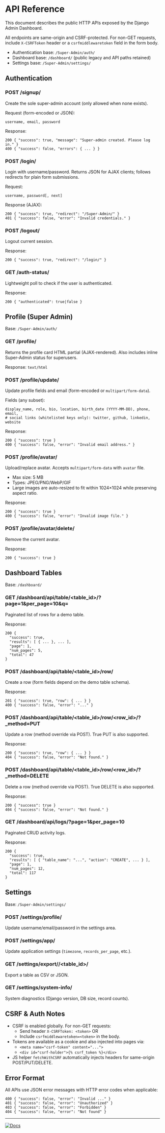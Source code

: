 # API Reference

This document describes the public HTTP APIs exposed by the Django Admin Dashboard.

All endpoints are same-origin and CSRF-protected. For non-GET requests, include `X-CSRFToken` header or a `csrfmiddlewaretoken` field in the form body.

- Authentication base: `/Super-Admin/auth/`
- Dashboard base: `/dashboard/` (public legacy and API paths retained)
- Settings base: `/Super-Admin/settings/`

## Authentication

### POST /signup/
Create the sole super-admin account (only allowed when none exists).

Request (form-encoded or JSON):
```
username, email, password
```

Response:
```
200 { "success": true, "message": "Super-admin created. Please log in." }
400 { "success": false, "errors": { ... } }
```

### POST /login/
Login with username/password. Returns JSON for AJAX clients; follows redirects for plain form submissions.

Request:
```
username, password[, next]
```

Response (AJAX):
```
200 { "success": true, "redirect": "/Super-Admin/" }
401 { "success": false, "error": "Invalid credentials." }
```

### POST /logout/
Logout current session.

Response:
```
200 { "success": true, "redirect": "/login/" }
```

### GET /auth-status/
Lightweight poll to check if the user is authenticated.

Response:
```
200 { "authenticated": true|false }
```

## Profile (Super Admin)
Base: `/Super-Admin/auth/`

### GET /profile/
Returns the profile card HTML partial (AJAX-rendered). Also includes inline Super-Admin status for superusers.

Response: `text/html`

### POST /profile/update/
Update profile fields and email (form-encoded or `multipart/form-data`).

Fields (any subset):
```
display_name, role, bio, location, birth_date (YYYY-MM-DD), phone, email,
# social links (whitelisted keys only): twitter, github, linkedin, website
```

Response:
```
200 { "success": true }
400 { "success": false, "error": "Invalid email address." }
```

### POST /profile/avatar/
Upload/replace avatar. Accepts `multipart/form-data` with `avatar` file.
- Max size: 5 MB
- Types: JPEG/PNG/WebP/GIF
- Large images are auto-resized to fit within 1024×1024 while preserving aspect ratio.

Response:
```
200 { "success": true }
400 { "success": false, "error": "Invalid image file." }
```

### POST /profile/avatar/delete/
Remove the current avatar.

Response:
```
200 { "success": true }
```

## Dashboard Tables
Base: `/dashboard/`

### GET /dashboard/api/table/<table_id>/?page=1&per_page=10&q=
Paginated list of rows for a demo table.

Response:
```
200 {
  "success": true,
  "results": [ { ... }, ... ],
  "page": 1,
  "num_pages": 5,
  "total": 47
}
```

### POST /dashboard/api/table/<table_id>/row/
Create a row (form fields depend on the demo table schema).

Response:
```
201 { "success": true, "row": { ... } }
400 { "success": false, "error": "..." }
```

### POST /dashboard/api/table/<table_id>/row/<row_id>/?_method=PUT
Update a row (method override via POST). True PUT is also supported.

Response:
```
200 { "success": true, "row": { ... } }
404 { "success": false, "error": "Not found." }
```

### POST /dashboard/api/table/<table_id>/row/<row_id>/?_method=DELETE
Delete a row (method override via POST). True DELETE is also supported.

Response:
```
200 { "success": true }
404 { "success": false, "error": "Not found." }
```

### GET /dashboard/api/logs/?page=1&per_page=10
Paginated CRUD activity logs.

Response:
```
200 {
  "success": true,
  "results": [ { "table_name": "...", "action": "CREATE", ... } ],
  "page": 1,
  "num_pages": 12,
  "total": 117
}
```

## Settings
Base: `/Super-Admin/settings/`

### POST /settings/profile/
Update username/email/password in the settings area.

### POST /settings/app/
Update application settings (`timezone`, `records_per_page`, etc.).

### GET /settings/export/<fmt>/<table_id>/
Export a table as CSV or JSON.

### GET /settings/system-info/
System diagnostics (Django version, DB size, record counts).

## CSRF & Auth Notes

- CSRF is enabled globally. For non-GET requests:
  - Send header `X-CSRFToken: <token>` OR
  - Include `csrfmiddlewaretoken=<token>` in the body.
- Tokens are available as a cookie and also injected into pages via:
  - `<meta name="csrf-token" content="...">`
  - `<div id="csrf-holder">{% csrf_token %}</div>`
- JS helper `fetchWithCSRF` automatically injects headers for same-origin POST/PUT/DELETE.

## Error Format

All APIs use JSON error messages with HTTP error codes when applicable:
```
400 { "success": false, "error": "Invalid ..." }
401 { "success": false, "error": "Unauthorized" }
403 { "success": false, "error": "Forbidden" }
404 { "success": false, "error": "Not found" }
```

---

[![Docs](https://img.shields.io/badge/Docs-Site-blue)](https://ishwarchoudhari.github.io/FloDo/)
